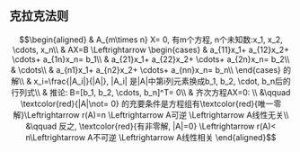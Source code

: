 ## 克拉克法则
$$\begin{aligned}
& A_{m\times n} X= 0, 有m个方程, n个未知数:x_1, x_2, \cdots, x_n\\
& AX=B \Leftrightarrow 
\begin{cases}
& a_{11}x_1+ a_{12}x_2+ \cdots+ a_{1n}x_n= b_1\\
& a_{21}x_1+ a_{22}x_2+ \cdots+ a_{2n}x_n= b_2\\
& \cdots\\
& a_{n1}x_1+ a_{n2}x_2+ \cdots+ a_{nn}x_n= b_n\\
\end{cases} 的解\\
& x_i=\frac{|A_i|}{|A|}, |A_i| 是|A|中第i列元素换成b_1, b_2, \cdot, b_n后的行列式\\
& 推论: B=[b_1, b_2, \cdots, b_n]^T= 0\\
& 齐次方程AX=0: \\
&\qquad \textcolor{red}{|A|\not= 0} 的充要条件是方程组有\textcolor{red}{唯一零解}\Leftrightarrow r(A)=n \Leftrightarrow A可逆 \Leftrightarrow A线性无关\\
&\qquad 反之, \textcolor{red}{有非零解, |A|=0} \Leftrightarrow r(A)< n\Leftrightarrow A不可逆 \Leftrightarrow A线性相关
\end{aligned}$$
